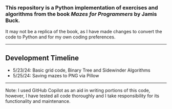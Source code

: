 ### This repository is a Python implementation of exercises and algorithms from the book *Mazes for Programmers* by Jamis Buck.
It may not be a replica of the book, as I have made changes to convert the code to Python and for my own coding preferences.

---

## Development Timeline
- 5/23/24: Basic grid code, Binary Tree and Sidewinder Algorithms
- 5/25/24: Saving mazes to PNG via Pillow

---

Note: I used GitHub Copilot as an aid in writing portions of this code, however, I have tested all code thoroughly and I take responsibility for its functionality and maintenance.
